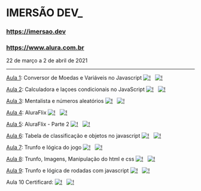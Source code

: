 # IMERSÃO DEV_

### https://imersao.dev
### https://www.alura.com.br

22 de março a 2 de abril de 2021

<hr>

[Aula 1](https://codepen.io/imersao-dev/pen/ExNLJeZ "Codigo original da aula"): Conversor de Moedas e Variáveis no Javascript 
[![!](https://img.icons8.com/ios-glyphs/30/000000/google-code.png )](https://github.com/thanakin/imersao-dev/tree/master/Aula1 "Ver no Github") &nbsp;
[![!](https://img.icons8.com/metro/30/000000/visible.png)](http://www.thanakin.kinghost.net/portfolio/imersao-dev/Aula1/ "Testar")

[Aula 2](https://codepen.io/imersao-dev/pen/fe7e8d7e1820a0883499c1b85d0ef8f3 "Codigo original da aula"): Calculadora e laçoes condicionais no JavaScript
[![!](https://img.icons8.com/ios-glyphs/30/000000/google-code.png )](https://github.com/thanakin/imersao-dev/tree/master/Aula2 "Ver no Github") &nbsp;
[![!](https://img.icons8.com/metro/30/000000/visible.png)](http://www.thanakin.kinghost.net/portfolio/imersao-dev/Aula2/ "Testar")

[Aula 3](https://codepen.io/imersao-dev/pen/c9bc2321ec180ad7483501ad8a1e7d3d): Mentalista e números aleatórios [![!](https://img.icons8.com/ios-glyphs/30/000000/google-code.png )](https://github.com/thanakin/imersao-dev/tree/master/Aula3 "Ver no Github") &nbsp;
[![!](https://img.icons8.com/metro/30/000000/visible.png)](http://www.thanakin.kinghost.net/portfolio/imersao-dev/Aula3/ "Testar")

[Aula 4](https://codepen.io/imersao-dev/pen/XWpWrYm): AluraFlix [![!](https://img.icons8.com/ios-glyphs/30/000000/google-code.png )](https://github.com/thanakin/imersao-dev/tree/master/Aula4 "Ver no Github") &nbsp;
[![!](https://img.icons8.com/metro/30/000000/visible.png)](http://www.thanakin.kinghost.net/portfolio/imersao-dev/Aula4/ "Testar")

[Aula 5](https://codepen.io/imersao-dev/pen/XWpWrod): AluraFlix - Parte 2 [![!](https://img.icons8.com/ios-glyphs/30/000000/google-code.png )](https://github.com/thanakin/imersao-dev/tree/master/Aula5 "Ver no Github") &nbsp;
[![!](https://img.icons8.com/metro/30/000000/visible.png)](http://www.thanakin.kinghost.net/portfolio/imersao-dev/Aula5/ "Testar")

[Aula 6](https://codepen.io/imersao-dev/pen/yLgLLNY): Tabela de classificação e objetos no javascript [![!](https://img.icons8.com/ios-glyphs/30/000000/google-code.png )](https://github.com/thanakin/imersao-dev/tree/master/Aula6 "Ver no Github") &nbsp;
[![!](https://img.icons8.com/metro/30/000000/visible.png)](http://www.thanakin.kinghost.net/portfolio/imersao-dev/Aula6/ "Testar")

[Aula 7](https://codepen.io/imersao-dev/pen/WNRNNOb): Trunfo e lógica do jogo [![!](https://img.icons8.com/ios-glyphs/30/000000/google-code.png )](https://github.com/thanakin/imersao-dev/tree/master/Aula7 "Ver no Github") &nbsp;
[![!](https://img.icons8.com/metro/30/000000/visible.png)](http://www.thanakin.kinghost.net/portfolio/imersao-dev/Aula7/ "Testar")

[Aula 8](https://codepen.io/imersao-dev/pen/JjEjjZv): Trunfo, Imagens, Manipulação do html e css [![!](https://img.icons8.com/ios-glyphs/30/000000/google-code.png )](https://github.com/thanakin/imersao-dev/tree/master/Aula8 "Ver no Github") &nbsp;
[![!](https://img.icons8.com/metro/30/000000/visible.png)](http://www.thanakin.kinghost.net/portfolio/imersao-dev/Aula8/ "Testar")

[Aula 9](https://codepen.io/imersao-dev/pen/eYgYYxG): Trunfo e lógica de rodadas com javascript [![!](https://img.icons8.com/ios-glyphs/30/000000/google-code.png )](https://github.com/thanakin/imersao-dev/tree/master/Aula9 "Ver no Github") &nbsp;
[![!](https://img.icons8.com/metro/30/000000/visible.png)](http://www.thanakin.kinghost.net/portfolio/imersao-dev/Aula9/ "Testar")

Aula 10 Certificard: [![!](https://img.icons8.com/ios-glyphs/30/000000/google-code.png )](https://github.com/thanakin/imersao-dev/tree/master/Aula10 "Ver no Github") &nbsp;
[![!](https://img.icons8.com/metro/30/000000/visible.png)](http://www.thanakin.kinghost.net/portfolio/imersao-dev/Aula10/ "Testar")
